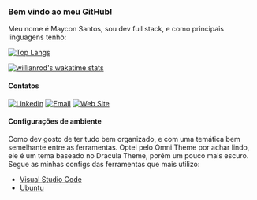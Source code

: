 ### Bem vindo ao meu GitHub!

Meu nome é Maycon Santos, sou dev full stack, e como principais linguagens tenho:

[![Top Langs](https://github-readme-stats.vercel.app/api/top-langs/?username=mayconsgs&bg_color=00000000&text_color=888888&hide_border=true&locale=pt-br)](https://github.com/anuraghazra/github-readme-stats)

[![willianrod's wakatime stats](https://github-readme-stats.vercel.app/api/wakatime?username=mayconsgs&bg_color=00000000&text_color=888888&hide_border=true&layout=compact&locale=pt-br)](https://github.com/anuraghazra/github-readme-stats)

#### Contatos

[![Linkedin](https://img.shields.io/badge/LinkedIn-7030a0?style=for-the-badge&logo=LinkedIn&logoColor=white)](https://www.linkedin.com/in/mayconsgs/)
[![Email](https://img.shields.io/badge/mail-7030a0?style=for-the-badge&logo=Gmail&logoColor=white)](mailto:maycon.s.santos44@gmail.com)
[![Web Site](https://img.shields.io/badge/web%20site-7030a0?style=for-the-badge&logo=Google%20Chrome&logoColor=white)](https://mayconsgs.vercel.app/)

#### Configurações de ambiente

Como dev gosto de ter tudo bem organizado, e com uma temática bem semelhante entre as ferramentas. Optei pelo Omni Theme por achar lindo, ele é um tema baseado no Dracula Theme, porém um pouco mais escuro.
Segue as minhas configs das ferramentas que mais utilizo:

- [Visual Studio Code](https://gist.github.com/mayconsgs/a25171951a82e9f0772a17d8fe714674)
- [Ubuntu](https://gist.github.com/mayconsgs/aecc5c4dd6576693c4757ca286cc5ea6)

